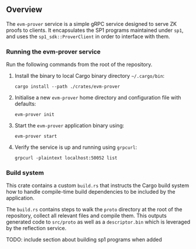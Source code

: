 ## Overview

The `evm-prover` service is a simple gRPC service designed to serve ZK proofs to clients.
It encapsulates the SP1 programs maintained under `sp1`, and uses the `sp1_sdk::ProverClient` in order to interface with them.

### Running the evm-prover service

Run the following commands from the root of the repository.

1. Install the binary to local Cargo binary directory `~/.cargo/bin`:

    ```shell
    cargo install --path ./crates/evm-prover
    ```

2. Initialise a new `evm-prover` home directory and configuration file with defaults:

    ```shell
    evm-prover init
    ```

3. Start the `evm-prover` application binary using:

    ```shell
    evm-prover start
    ```

4. Verify the service is up and running using `grpcurl`:

    ```shell
    grpcurl -plaintext localhost:50052 list
    ```

### Build system

This crate contains a custom `build.rs` that instructs the Cargo build system how to handle compile-time build dependencies to be included by the application.

The `build.rs` contains steps to walk the `proto` directory at the root of the repository, collect all relevant files and compile them.
This outputs generated code to `src/proto` as well as a `descriptor.bin` which is leveraged by the reflection service.

TODO: include section about building sp1 programs when added
